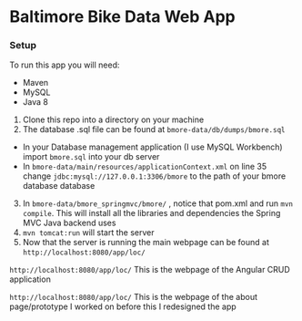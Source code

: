 # Baltimore Bike Data Web App

### Setup
To run this app you will need:
* Maven
* MySQL
* Java 8

1. Clone this repo into a directory on your machine
2. The database .sql file can be found at `bmore-data/db/dumps/bmore.sql`
  * In your Database management application (I use MySQL Workbench) import `bmore.sql` into your db server
  * In `bmore-data/main/resources/applicationContext.xml` on line 35 change `jdbc:mysql://127.0.0.1:3306/bmore` to the path of your bmore database database
3. In `bmore-data/bmore_springmvc/bmore/` , notice that pom.xml and run `mvn compile`. This will install all the libraries and dependencies the Spring MVC Java backend uses
4. `mvn tomcat:run` will start the server
5. Now that the server is running the main webpage can be found at `http://localhost:8080/app/loc/`

`http://localhost:8080/app/loc/`
This is the webpage of the Angular CRUD application

`http://localhost:8080/app/loc/`
This is the webpage of the about page/prototype I worked on before this I redesigned the app
